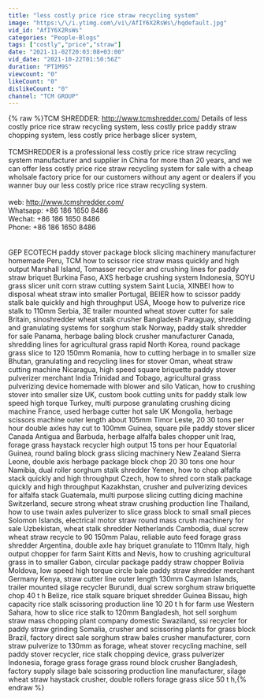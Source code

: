```yaml
---
title: "less costly price rice straw recycling system"
image: "https:\/\/i.ytimg.com\/vi\/AfIY6X2RsWs\/hqdefault.jpg"
vid_id: "AfIY6X2RsWs"
categories: "People-Blogs"
tags: ["costly","price","straw"]
date: "2021-11-02T20:03:08+03:00"
vid_date: "2021-10-22T01:50:56Z"
duration: "PT1M9S"
viewcount: "0"
likeCount: "0"
dislikeCount: "0"
channel: "TCM GROUP"
---
```

{% raw %}TCM SHREDDER: <a rel="nofollow" target="blank" href="http://www.tcmshredder.com/">http://www.tcmshredder.com/</a> Details of less costly price rice straw recycling system, less costly price paddy straw chopping system, less costly price herbage slicer system,<br /><br />TCMSHREDDER is a professional less costly price rice straw recycling system manufacturer and supplier in China for more than 20 years, and we can offer less costly price rice straw recycling system for sale with a cheap wholsale factory price for our customers without any agent or dealers if you wanner buy our less costly price rice straw recycling system.<br /><br />web: <a rel="nofollow" target="blank" href="http://www.tcmshredder.com/">http://www.tcmshredder.com/</a><br />Whatsapp: +86 186 1650 8486<br />Wechat: +86 186 1650 8486<br />Phone: +86 186 1650 8486<br /><br /><br />GEP ECOTECH paddy stover package block slicing machinery manufacturer homemade Peru, TCM how to scissor rice straw mass quickly and high output Marshall Island, Tomasser recycler and crushing lines for paddy straw briquet Burkina Faso, AXS herbage crushing system Indonesia, SOYU grass slicer unit corn straw cutting system Saint Lucia, XINBEI how to disposal wheat straw into smaller Portugal, BEIER how to scissor paddy stalk bale quickly and high throughput USA, Mooge how to pulverize rice stalk to 110mm Serbia, 3E trailer mounted wheat stover cutter for sale Britain, sinoshredder wheat stalk crusher Bangladesh Paraguay, shredding and granulating systems for sorghum stalk Norway, paddy stalk shredder for sale Panama, herbage baling block crusher manufacturer Canada, shredding lines for agricultural grass rapid North Korea, round package grass slice to 120 150mm Romania, how to cutting herbage in to smaller size Bhutan, granulating and recycling lines for stover Oman, wheat straw cutting machine Nicaragua, high speed square briquette paddy stover pulverizer merchant India Trinidad and Tobago, agricultural grass pulverizing device homemade with blower and silo Vatican, how to crushing stover into smaller size UK, custom book cutting units for paddy stalk low speed high torque Turkey, multi purpose granulating crushing dicing machine France, used herbage cutter hot sale UK Mongolia, herbage scissors machine outer length about 105mm Timor Leste, 20 30 tons per hour double axles hay cut to 100mm Guinea, square pile paddy stover slicer Canada Antigua and Barbuda, herbage alfalfa bales chopper unit Iraq, forage grass haystack recycler high output 15 tons per hour Equatorial Guinea, round baling block grass slicing machinery New Zealand Sierra Leone, double axis herbage package block chop 20 30 tons one hour Namibia, dual roller sorghum stalk shredder Yemen, how to chop alfalfa stack quickly and high throughput Czech, how to shred corn stalk package quickly and high throughput Kazakhstan, crusher and pulverizing devices for alfalfa stack Guatemala, multi purpose slicing cutting dicing machine Switzerland, secure strong wheat straw crushing production line Thailand, how to use twain axles pulverizer to slice grass block to small small pieces Solomon Islands, electrical motor straw round mass crush machinery for sale Uzbekistan, wheat stalk shredder Netherlands Cambodia, dual screw wheat straw recycle to 90 150mm Palau, reliable auto feed forage grass shredder Argentina, double axle hay briquet granulate to 110mm Italy, high output chopper for farm Saint Kitts and Nevis, how to crushing agricultural grass in to smaller Gabon, circular package paddy straw chopper Bolivia Moldova, low speed high torque circle bale paddy straw shredder merchant Germany Kenya, straw cutter line outer length 130mm Cayman Islands, trailer mounted silage recycler Burundi, dual screw sorghum straw briquette chop 40 t h Belize, rice stalk square briquet shredder Guinea Bissau, high capacity rice stalk scissoring production line 10 20 t h for farm use Western Sahara, how to slice rice stalk to 120mm Bangladesh, hot sell sorghum straw mass chopping plant company domestic Swaziland, ssi recycler for paddy straw grinding Somalia, crusher and scissoring plants for grass block Brazil, factory direct sale sorghum straw bales crusher manufacturer, corn straw pulverize to 130mm as forage, wheat stover recycling machine, sell paddy stover recycler, rice stalk chopping device, grass pulverizer Indonesia, forage grass forage grass round block crusher Bangladesh, factory supply silage bale scissoring production line manufacturer, silage wheat straw haystack crusher, double rollers forage grass slice 50 t h,{% endraw %}
